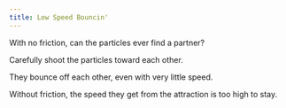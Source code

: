 ```yaml
---
title: Low Speed Bouncin'
---
```


<script>

    var sim = createSimulation({
        initialize: function(simulation) {
            var p = simulation.parameters;
            p.friction = 0;

            addOppositeParticles(simulation);

            var ljInteraction = new LennardJonesInteraction();
            ljInteraction.strength = 10;
            setInteraction(simulation, 0, 0, ljInteraction);

            setToolbarAvailableTools(simulation.toolbar, ["impulse"]);
        }
    });
</script>


With no friction, can the particles ever find a partner?

Carefully shoot the particles toward each other.

<script>
    cue(function () {
        var distance = v2.distance(sim.particles[0].position, sim.particles[1].position);
        // TODO: speed along normal instead
        var relativeSpeed = v2.distance(sim.particles[0].velocity, sim.particles[1].velocity);
        // TODO: tune these values
        return (distance < 3) && (relativeSpeed > 1.0);
    });
    endStep();
</script>

They bounce off each other, even with very little speed.

Without friction, the speed they get from the attraction is too high to stay.

